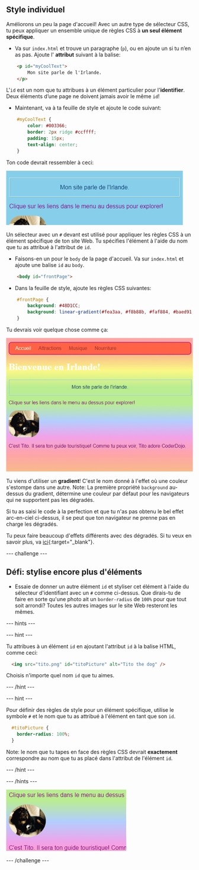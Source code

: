 ## Style individuel

Améliorons un peu la page d'accueil! Avec un autre type de sélecteur CSS, tu peux appliquer un ensemble unique de règles CSS à **un seul élément spécifique**.

+ Va sur `index.html` et trouve un paragraphe (`p`), ou en ajoute un si tu n’en as pas. Ajoute l' **attribut** suivant à la balise:

```html
    <p id="myCoolText">
        Mon site parle de l'Irlande.
    </p> 
```

L'`id` est un nom que tu attribues à un élément particulier pour l'**identifier**. Deux éléments d’une page ne doivent jamais avoir le même `id`!

+ Maintenant, va à ta feuille de style et ajoute le code suivant:

```css
    #myCoolText {
        color: #003366;
        border: 2px ridge #ccffff;
        padding: 15px;
        text-align: center;
    }
```

Ton code devrait ressembler à ceci:

![Texte avec une couleur différente et une bordure autour](images/paragraphIdStyle.png)

Un sélecteur avec un `#` devant est utilisé pour appliquer les règles CSS à un élément spécifique de ton site Web. Tu spécifies l'élément à l'aide du nom que tu as attribué à l'attribut de `id`.

+ Faisons-en un pour le `body` de la page d'accueil. Va sur `index.html` et ajoute une balise `id` au `body`.

```html
    <body id="frontPage">
```

+ Dans la feuille de style, ajoute les règles CSS suivantes:

```css
    #frontPage {
        background: #48D1CC;
        background: linear-gradient(#fea3aa, #f8b88b, #faf884, #baed91, #baed91, #b2cefe, #f2a2e8, #fea3aa);
    }
```

Tu devrais voir quelque chose comme ça:

![Fond dégradé arc-en-ciel](images/frontPageIdStyles.png)

Tu viens d'utiliser un **gradient**! C'est le nom donné à l'effet où une couleur s'estompe dans une autre. Note: La première propriété `background` au-dessus du gradient, détermine une couleur par défaut pour les navigateurs qui ne supportent pas les dégradés.

Si tu as saisi le code à la perfection et que tu n'as pas obtenu le bel effet arc-en-ciel ci-dessus, il se peut que ton navigateur ne prenne pas en charge les dégradés.

Tu peux faire beaucoup d'effets différents avec des dégradés. Si tu veux en savoir plus, va [ici](http://dojo.soy/html2-css-gradients){:target="_blank"}.

--- challenge ---

## Défi: stylise encore plus d'éléments

+ Essaie de donner un autre élément `id` et styliser cet élément à l'aide du sélecteur d'identifiant avec un `#` comme ci-dessus. Que dirais-tu de faire en sorte qu'une photo ait un `border-radius` de `100%` pour que tout soit arrondi? Toutes les autres images sur le site Web resteront les mêmes. 

--- hints ---


--- hint ---

Tu attribues à un élément `id` en ajoutant l'attribut `id` à la balise HTML, comme ceci:

```html
  <img src="tito.png" id="titoPicture" alt="Tito the dog" />        
```

Choisis n'importe quel nom `id` que tu aimes.

--- /hint ---

--- hint ---

Pour définir des règles de style pour un élément spécifique, utilise le symbole `#` et le nom que tu as attribué à l'élément en tant que son `id`.

```css
  #titoPicture {
    border-radius: 100%;
  }
```

Note: le nom que tu tapes en face des règles CSS devrait **exactement** correspondre au nom que tu as placé dans l'attribut de l'élément `id`.

--- /hint ---

--- /hints ---

![Une image ronde de Tito avec une bordure blanche](images/titoPictureIdStyle.png)

--- /challenge ---